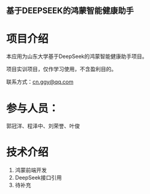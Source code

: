 ## 基于DEEPSEEK的鸿蒙智能健康助手

# 项目介绍

本应用为山东大学基于DeepSeek的鸿蒙智能健康助手项目。

项目实训项目，仅作学习使用，不含盈利目的。

联系方式：cn.ggy@qq.com

# 参与人员：

郭冠洋、程泽中、刘荣誉、叶俊

# 技术介绍

1. 鸿蒙前端开发
2. DeepSeek接口引用
3. 待补充
